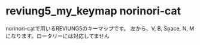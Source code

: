 # reviung5_my_keymap norinori-cat

norinori-catで用いるREVIUNG5のキーマップです。
左から、V, B, Space, N, M
になります。ロータリーには対応してません